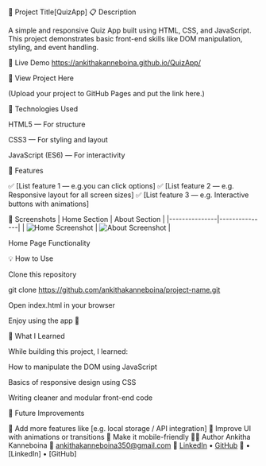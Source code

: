 🌟 Project Title[QuizApp]
📋 Description

A simple and responsive Quiz App built using HTML, CSS, and JavaScript.
This project demonstrates basic front-end skills like DOM manipulation, styling, and event handling.

🚀 Live Demo
https://ankithakanneboina.github.io/QuizApp/

🔗 View Project Here

(Upload your project to GitHub Pages and put the link here.)

🧰 Technologies Used

HTML5 — For structure

CSS3 — For styling and layout

JavaScript (ES6) — For interactivity

🎯 Features

✅ [List feature 1 — e.g.you can click options]
✅ [List feature 2 — e.g. Responsive layout for all screen sizes]
✅ [List feature 3 — e.g. Interactive buttons with animations]

📸 Screenshots
| Home Section | About Section |
|---------------|---------------|
| ![Home Screenshot](images/home.png) | ![About Screenshot](images/about.png) |

Home Page	Functionality
	
💡 How to Use

Clone this repository

git clone https://github.com/ankithakanneboina/project-name.git


Open index.html in your browser

Enjoy using the app 🎉

🧠 What I Learned

While building this project, I learned:

How to manipulate the DOM using JavaScript

Basics of responsive design using CSS

Writing cleaner and modular front-end code

🌈 Future Improvements

🔹 Add more features like [e.g. local storage / API integration]
🔹 Improve UI with animations or transitions
🔹 Make it mobile-friendly
👨‍💻 Author
Ankitha Kanneboina
📧 ankithakanneboina350@gmail.com
🔗 [LinkedIn](https://linkedin.com/in/ankithakanneboina) • [GitHub](https://github.com/ankithakannebina)
🔗 • [LinkedIn] • [GitHub]
